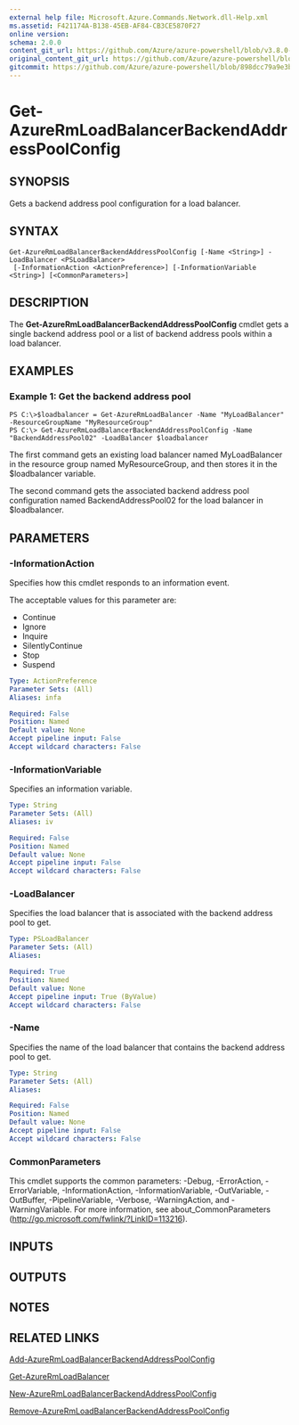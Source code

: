 ```yaml
---
external help file: Microsoft.Azure.Commands.Network.dll-Help.xml
ms.assetid: F421174A-B138-45EB-AF84-CB3CE5870F27
online version:
schema: 2.0.0
content_git_url: https://github.com/Azure/azure-powershell/blob/v3.8.0-April2017/src/ResourceManager/Network/Commands.Network/help/Get-AzureRmLoadBalancerBackendAddressPoolConfig.md
original_content_git_url: https://github.com/Azure/azure-powershell/blob/v3.8.0-April2017/src/ResourceManager/Network/Commands.Network/help/Get-AzureRmLoadBalancerBackendAddressPoolConfig.md
gitcommit: https://github.com/Azure/azure-powershell/blob/898dcc79a9e3bf9563d390c9a7c04f5ea5b5a269
---
```


# Get-AzureRmLoadBalancerBackendAddressPoolConfig

## SYNOPSIS
Gets a backend address pool configuration for a load balancer.

## SYNTAX

```
Get-AzureRmLoadBalancerBackendAddressPoolConfig [-Name <String>] -LoadBalancer <PSLoadBalancer>
 [-InformationAction <ActionPreference>] [-InformationVariable <String>] [<CommonParameters>]
```

## DESCRIPTION
The **Get-AzureRmLoadBalancerBackendAddressPoolConfig** cmdlet gets a single backend address pool or a list of backend address pools within a load balancer.

## EXAMPLES

### Example 1: Get the backend address pool
```
PS C:\>$loadbalancer = Get-AzureRmLoadBalancer -Name "MyLoadBalancer" -ResourceGroupName "MyResourceGroup"
PS C:\> Get-AzureRmLoadBalancerBackendAddressPoolConfig -Name "BackendAddressPool02" -LoadBalancer $loadbalancer
```

The first command gets an existing load balancer named MyLoadBalancer in the resource group named MyResourceGroup, and then stores it in the $loadbalancer variable.

The second command gets the associated backend address pool configuration named BackendAddressPool02 for the load balancer in $loadbalancer.

## PARAMETERS

### -InformationAction
Specifies how this cmdlet responds to an information event.

The acceptable values for this parameter are:

- Continue
- Ignore
- Inquire
- SilentlyContinue
- Stop
- Suspend

```yaml
Type: ActionPreference
Parameter Sets: (All)
Aliases: infa

Required: False
Position: Named
Default value: None
Accept pipeline input: False
Accept wildcard characters: False
```

### -InformationVariable
Specifies an information variable.

```yaml
Type: String
Parameter Sets: (All)
Aliases: iv

Required: False
Position: Named
Default value: None
Accept pipeline input: False
Accept wildcard characters: False
```

### -LoadBalancer
Specifies the load balancer that is associated with the backend address pool to get.

```yaml
Type: PSLoadBalancer
Parameter Sets: (All)
Aliases: 

Required: True
Position: Named
Default value: None
Accept pipeline input: True (ByValue)
Accept wildcard characters: False
```

### -Name
Specifies the name of the load balancer that contains the backend address pool to get.

```yaml
Type: String
Parameter Sets: (All)
Aliases: 

Required: False
Position: Named
Default value: None
Accept pipeline input: False
Accept wildcard characters: False
```

### CommonParameters
This cmdlet supports the common parameters: -Debug, -ErrorAction, -ErrorVariable, -InformationAction, -InformationVariable, -OutVariable, -OutBuffer, -PipelineVariable, -Verbose, -WarningAction, and -WarningVariable. For more information, see about_CommonParameters (http://go.microsoft.com/fwlink/?LinkID=113216).

## INPUTS

## OUTPUTS

## NOTES

## RELATED LINKS

[Add-AzureRmLoadBalancerBackendAddressPoolConfig](./Add-AzureRmLoadBalancerBackendAddressPoolConfig.md)

[Get-AzureRmLoadBalancer](./Get-AzureRmLoadBalancer.md)

[New-AzureRmLoadBalancerBackendAddressPoolConfig](./New-AzureRmLoadBalancerBackendAddressPoolConfig.md)

[Remove-AzureRmLoadBalancerBackendAddressPoolConfig](./Remove-AzureRmLoadBalancerBackendAddressPoolConfig.md)


